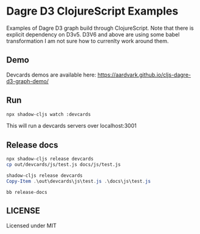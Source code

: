 # Dagre D3 ClojureScript Examples

Examples of Dagre D3 graph build through ClojureScript.
Note that there is explicit dependency on D3v5.
D3V6 and above are using some babel transformation
I am not sure how to currenlty work around them.

## Demo

Devcards demos are available here: <https://aardvark.github.io/cljs-dagre-d3-graph-demo/>

## Run

```bash
npx shadow-cljs watch :devcards
```

This will run a devcards servers over localhost:3001

## Release docs

```bash
npx shadow-cljs release devcards
cp out/devcards/js/test.js docs/js/test.js
```

```powershell
shadow-cljs release devcards
Copy-Item .\out\devcards\js\test.js .\docs\js\test.js
```

```babashka
bb release-docs
```

## LICENSE

Licensed under MIT
